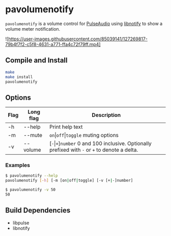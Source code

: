 # pavolumenotify

`pavolumenotify` is a volume control for [PulseAudio](https://www.freedesktop.org/wiki/Software/PulseAudio/) using [libnotify](https://developer.gnome.org/libnotify/) to show a volume meter notification.

![https://user-images.githubusercontent.com/85039141/127269817-79b4f7f2-c5f8-4631-a771-ffa4c72f79ff.mp4]

## Compile and Install

```bash
make
make install
pavolumenotify
```

## Options


Flag|Long flag|Description
---|---|---
-h|--help|Print help text
-m|--mute|`on`\|`off`\|`toggle` muting options
-v|--volume|[`-`\|`+`]`number` 0 and 100 inclusive. Optionally prefixed with `-` or `+` to denote a delta.

### Examples

```bash
$ pavolumenotify --help
pavolumenotify [-h] [-m [on|off|toggle] [-v [+|-]number]

$ pavolumenotify -v 50
50
```

## Build Dependencies

* libpulse
* libnotify
